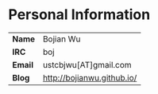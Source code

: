 # Personal Information

|           |                              |
|-----------|------------------------------|
| **Name**  | Bojian Wu                    |
| **IRC**   | boj                          |
| **Email** | ustcbjwu\[AT\]gmail.com      |
| **Blog**  | <http://bojianwu.github.io/> |